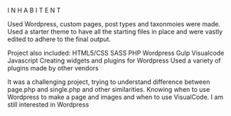 I N H A B I T E N T

Used Wordpress, custom pages, post types and taxonmoies were made. Used a starter theme to have all the starting files in place and were vastly edited to adhere to the final output.

Project also included:
HTML5/CSS
SASS
PHP
Wordpress
Gulp
Visualcode
Javascript
Creating widgets and plugins for Wordpress
Used a variety of plugins made by other vendors

It was a challenging project, trying to understand difference between page.php and single.php and other similarities. Knowing when to use Wordpress to make a page and images and when to use VisualCode. I am still interested in Wordpress
